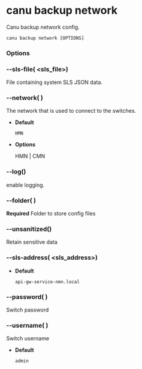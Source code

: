 # canu backup network

Canu backup network config.

```shell
canu backup network [OPTIONS]
```

### Options


### --sls-file( <sls_file>)
File containing system SLS JSON data.


### --network( <network>)
The network that is used to connect to the switches.


* **Default**

    `HMN`



* **Options**

    HMN | CMN



### --log()
enable logging.


### --folder( <folder>)
**Required** Folder to store config files


### --unsanitized()
Retain sensitive data


### --sls-address( <sls_address>)

* **Default**

    `api-gw-service-nmn.local`



### --password( <password>)
Switch password


### --username( <username>)
Switch username


* **Default**

    `admin`
